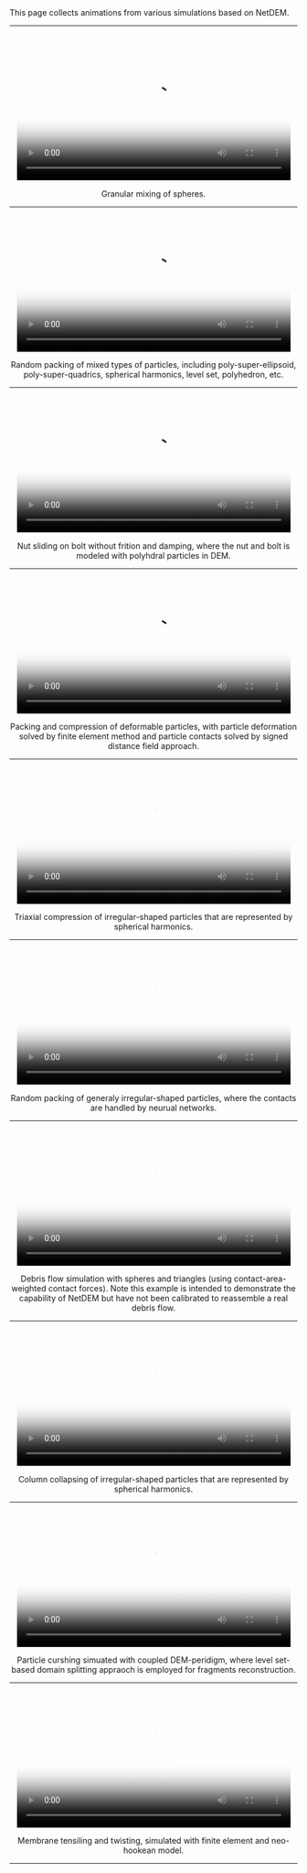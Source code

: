 ##

This page collects animations from various simulations based on NetDEM.

---

<br>
<center>

<div class="col-md-4"  markdown="1">

<video controls width="95%" poster="https://1307405355.vod2.myqcloud.com/7eb7938bvodtranscq1307405355/4583ae673701925923899310911/coverBySnapshot/coverBySnapshot_10_0.jpg">
  <source src="https://1307405355.vod2.myqcloud.com/7eb7938bvodtranscq1307405355/4583ae673701925923899310911/v.f100830.mp4" type="video/mp4">
</video>

Granular mixing of spheres.

---

<video controls width="95%" poster="https://1307405355.vod2.myqcloud.com/7eb7938bvodtranscq1307405355/b1ee07d48602268011222671810/coverBySnapshot/coverBySnapshot_10_0.jpg">
  <source src="https://1307405355.vod2.myqcloud.com/7eb7938bvodtranscq1307405355/b1ee07d48602268011222671810/v.f100800.mp4" type="video/mp4">
</video>

Random packing of mixed types of particles, including poly-super-ellipsoid, poly-super-quadrics, spherical harmonics, level set, polyhedron, etc.

---

<video controls width="95%" poster="https://1307405355.vod2.myqcloud.com/7eb7938bvodtranscq1307405355/5e9a7388387702292231970014/coverBySnapshot/coverBySnapshot_10_0.jpg">
  <source src="https://1307405355.vod2.myqcloud.com/7eb7938bvodtranscq1307405355/5e9a7388387702292231970014/v.f100830.mp4" type="video/mp4">
</video>

Nut sliding on bolt without frition and damping, where the nut and bolt is modeled with polyhdral particles in DEM.

---

<video controls width="95%" poster="https://1307405355.vod2.myqcloud.com/7eb7938bvodtranscq1307405355/af775a35387702295083546506/coverBySnapshot_10_0.jpg">
  <source src="https://1307405355.vod2.myqcloud.com/7eb7938bvodtranscq1307405355/af775a35387702295083546506/v.f100830.mp4" type="video/mp4">
</video>

Packing and compression of deformable particles, with particle deformation solved by finite element method and particle contacts solved by signed distance field approach.

---

</div><div class="col-md-4"  markdown="1">

<video controls width="95%" poster="https://1307405355.vod2.myqcloud.com/7eb7938bvodtranscq1307405355/5db108d53701925924023161063/coverBySnapshot_10_0.jpg">
  <source src="https://1307405355.vod2.myqcloud.com/7eb7938bvodtranscq1307405355/5db108d53701925924023161063/v.f100840.mp4" type="video/mp4">
</video>

Triaxial compression of irregular-shaped particles that are represented by spherical harmonics.

---

<video controls width="95%" poster="https://1307405355.vod2.myqcloud.com/7eb7938bvodtranscq1307405355/f9b2d5bc3701925924025222097/coverBySnapshot_10_0.jpg">
  <source src="https://1307405355.vod2.myqcloud.com/7eb7938bvodtranscq1307405355/f9b2d5bc3701925924025222097/v.f100840.mp4" type="video/mp4">
</video>

Random packing of generaly irregular-shaped particles, where the contacts are handled by neurual networks.

---

<video controls width="95%" poster="https://1307405355.vod2.myqcloud.com/7eb7938bvodtranscq1307405355/7978011d387702295096167574/coverBySnapshot/coverBySnapshot_10_0.jpg">
  <source src="https://1307405355.vod2.myqcloud.com/7eb7938bvodtranscq1307405355/7978011d387702295096167574/v.f100830.mp4" type="video/mp4">
</video>

Debris flow simulation with spheres and triangles (using contact-area-weighted contact forces). Note this example is intended to demonstrate the capability of NetDEM but have not been calibrated to reassemble a real debris flow.

---

</div><div class="col-md-4"  markdown="1">

<video controls width="95%" poster="https://1307405355.vod2.myqcloud.com/7eb7938bvodtranscq1307405355/66ac70453701925924023513996/coverBySnapshot_10_0.jpg">
  <source src="https://1307405355.vod2.myqcloud.com/7eb7938bvodtranscq1307405355/66ac70453701925924023513996/v.f100840.mp4" type="video/mp4">
</video>

Column collapsing of irregular-shaped particles that are represented by spherical harmonics.

---

<video controls width="95%" poster="https://1307405355.vod2.myqcloud.com/7eb7938bvodtranscq1307405355/b0972047387702292300211667/coverBySnapshot/coverBySnapshot_10_0.jpg">
  <source src="https://1307405355.vod2.myqcloud.com/7eb7938bvodtranscq1307405355/b0972047387702292300211667/v.f100830.mp4" type="video/mp4">
</video>

Particle curshing simuated with coupled DEM-peridigm, where level set-based domain splitting appraoch is employed for fragments reconstruction.

---

<video controls width="95%" poster="https://1307405355.vod2.myqcloud.com/7eb7938bvodtranscq1307405355/7ab1b25f387702293021165110/coverBySnapshot/coverBySnapshot_10_0.jpg">
  <source src="https://1307405355.vod2.myqcloud.com/7eb7938bvodtranscq1307405355/7ab1b25f387702293021165110/v.f100830.mp4" type="video/mp4">
</video>

Membrane tensiling and twisting, simulated with finite element and neo-hookean model.

---

</div>

</center>

<!-- <video controls width="49%" poster="">
  <source src="" type="video/mp4">
</video> -->
